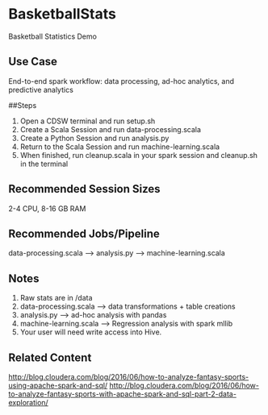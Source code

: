 # BasketballStats

Basketball Statistics Demo

## Use Case 

End-to-end spark workflow: data processing, ad-hoc analytics, and predictive analytics

##Steps

1. Open a CDSW terminal and run setup.sh
2. Create a Scala Session and run data-processing.scala
3. Create a Python Session and run analysis.py
4. Return to the Scala Session and run machine-learning.scala
5. When finished, run cleanup.scala in your spark session and cleanup.sh in the terminal

## Recommended Session Sizes 

2-4 CPU, 8-16 GB RAM

## Recommended Jobs/Pipeline

data-processing.scala --> analysis.py --> machine-learning.scala

## Notes

1. Raw stats are in /data
2. data-processing.scala --> data transformations + table creations
3. analysis.py --> ad-hoc analysis with pandas
4. machine-learning.scala --> Regression analysis with spark mllib
5. Your user will need write access into Hive. 

## Related Content

http://blog.cloudera.com/blog/2016/06/how-to-analyze-fantasy-sports-using-apache-spark-and-sql/ 
http://blog.cloudera.com/blog/2016/06/how-to-analyze-fantasy-sports-with-apache-spark-and-sql-part-2-data-exploration/
